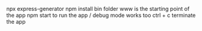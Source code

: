 npx express-generator
npm install 
bin folder www is the starting point of the app
npm start to run the app / debug mode works too
ctrl + c terminate the app

